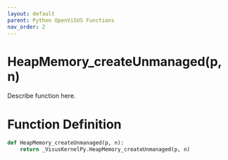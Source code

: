 ```yaml
---
layout: default
parent: Python OpenViSUS Functions
nav_order: 2
---
```


# HeapMemory_createUnmanaged(p, n)

Describe function here.

# Function Definition

```python
def HeapMemory_createUnmanaged(p, n):
    return _VisusKernelPy.HeapMemory_createUnmanaged(p, n)
```